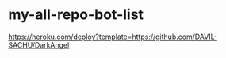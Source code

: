 # my-all-repo-bot-list



https://heroku.com/deploy?template=https://github.com/DAVIL-SACHU/DarkAngel

